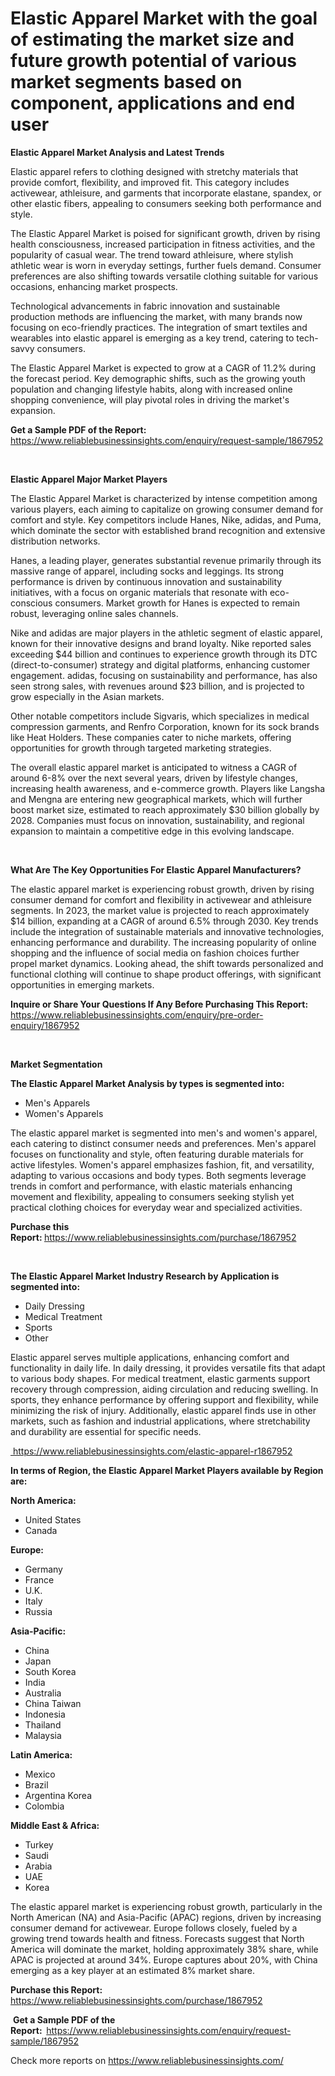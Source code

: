 <p><h1>Elastic Apparel Market with the goal of estimating the market size and future growth potential of various market segments based on component, applications and end user</h1></p><p><strong>Elastic Apparel Market Analysis and Latest Trends</strong></p>
<p><p>Elastic apparel refers to clothing designed with stretchy materials that provide comfort, flexibility, and improved fit. This category includes activewear, athleisure, and garments that incorporate elastane, spandex, or other elastic fibers, appealing to consumers seeking both performance and style.</p><p>The Elastic Apparel Market is poised for significant growth, driven by rising health consciousness, increased participation in fitness activities, and the popularity of casual wear. The trend toward athleisure, where stylish athletic wear is worn in everyday settings, further fuels demand. Consumer preferences are also shifting towards versatile clothing suitable for various occasions, enhancing market prospects.</p><p>Technological advancements in fabric innovation and sustainable production methods are influencing the market, with many brands now focusing on eco-friendly practices. The integration of smart textiles and wearables into elastic apparel is emerging as a key trend, catering to tech-savvy consumers.</p><p>The Elastic Apparel Market is expected to grow at a CAGR of 11.2% during the forecast period. Key demographic shifts, such as the growing youth population and changing lifestyle habits, along with increased online shopping convenience, will play pivotal roles in driving the market's expansion.</p></p>
<p><strong>Get a Sample PDF of the Report:&nbsp;</strong> <a href="https://www.reliablebusinessinsights.com/enquiry/request-sample/1867952?utm_campaign=2274&utm_medium=2&utm_source=Github&utm_content=ia&utm_term=04042025&utm_id=elastic-apparel">https://www.reliablebusinessinsights.com/enquiry/request-sample/1867952</a></p>
<p>&nbsp;</p>
<p><strong>Elastic Apparel Major Market Players</strong></p>
<p><p>The Elastic Apparel Market is characterized by intense competition among various players, each aiming to capitalize on growing consumer demand for comfort and style. Key competitors include Hanes, Nike, adidas, and Puma, which dominate the sector with established brand recognition and extensive distribution networks.</p><p>Hanes, a leading player, generates substantial revenue primarily through its massive range of apparel, including socks and leggings. Its strong performance is driven by continuous innovation and sustainability initiatives, with a focus on organic materials that resonate with eco-conscious consumers. Market growth for Hanes is expected to remain robust, leveraging online sales channels.</p><p>Nike and adidas are major players in the athletic segment of elastic apparel, known for their innovative designs and brand loyalty. Nike reported sales exceeding $44 billion and continues to experience growth through its DTC (direct-to-consumer) strategy and digital platforms, enhancing customer engagement. adidas, focusing on sustainability and performance, has also seen strong sales, with revenues around $23 billion, and is projected to grow especially in the Asian markets.</p><p>Other notable competitors include Sigvaris, which specializes in medical compression garments, and Renfro Corporation, known for its sock brands like Heat Holders. These companies cater to niche markets, offering opportunities for growth through targeted marketing strategies.</p><p>The overall elastic apparel market is anticipated to witness a CAGR of around 6-8% over the next several years, driven by lifestyle changes, increasing health awareness, and e-commerce growth. Players like Langsha and Mengna are entering new geographical markets, which will further boost market size, estimated to reach approximately $30 billion globally by 2028. Companies must focus on innovation, sustainability, and regional expansion to maintain a competitive edge in this evolving landscape.</p></p>
<p>&nbsp;</p>
<p><strong>What Are The Key Opportunities For Elastic Apparel Manufacturers?</strong></p>
<p><p>The elastic apparel market is experiencing robust growth, driven by rising consumer demand for comfort and flexibility in activewear and athleisure segments. In 2023, the market value is projected to reach approximately $14 billion, expanding at a CAGR of around 6.5% through 2030. Key trends include the integration of sustainable materials and innovative technologies, enhancing performance and durability. The increasing popularity of online shopping and the influence of social media on fashion choices further propel market dynamics. Looking ahead, the shift towards personalized and functional clothing will continue to shape product offerings, with significant opportunities in emerging markets.</p></p>
<p><strong>Inquire or Share Your Questions If Any Before Purchasing This Report:</strong> <a href="https://www.reliablebusinessinsights.com/enquiry/pre-order-enquiry/1867952?utm_campaign=2274&utm_medium=2&utm_source=Github&utm_content=ia&utm_term=04042025&utm_id=elastic-apparel">https://www.reliablebusinessinsights.com/enquiry/pre-order-enquiry/1867952</a></p>
<p>&nbsp;</p>
<p><strong>Market Segmentation</strong></p>
<p><strong>The Elastic Apparel Market Analysis by types is segmented into:</strong></p>
<p><ul><li>Men's Apparels</li><li>Women's Apparels</li></ul></p>
<p><p>The elastic apparel market is segmented into men's and women's apparel, each catering to distinct consumer needs and preferences. Men's apparel focuses on functionality and style, often featuring durable materials for active lifestyles. Women's apparel emphasizes fashion, fit, and versatility, adapting to various occasions and body types. Both segments leverage trends in comfort and performance, with elastic materials enhancing movement and flexibility, appealing to consumers seeking stylish yet practical clothing choices for everyday wear and specialized activities.</p></p>
<p><strong>Purchase this Report:&nbsp;</strong><a href="https://www.reliablebusinessinsights.com/purchase/1867952?utm_campaign=2274&utm_medium=2&utm_source=Github&utm_content=ia&utm_term=04042025&utm_id=elastic-apparel">https://www.reliablebusinessinsights.com/purchase/1867952</a></p>
<p>&nbsp;</p>
<p><strong>The Elastic Apparel Market Industry Research by Application is segmented into:</strong></p>
<p><ul><li>Daily Dressing</li><li>Medical Treatment</li><li>Sports</li><li>Other</li></ul></p>
<p><p>Elastic apparel serves multiple applications, enhancing comfort and functionality in daily life. In daily dressing, it provides versatile fits that adapt to various body shapes. For medical treatment, elastic garments support recovery through compression, aiding circulation and reducing swelling. In sports, they enhance performance by offering support and flexibility, while minimizing the risk of injury. Additionally, elastic apparel finds use in other markets, such as fashion and industrial applications, where stretchability and durability are essential for specific needs.</p></p>
<p><a href="https://www.reliablebusinessinsights.com/elastic-apparel-r1867952?utm_campaign=2274&utm_medium=2&utm_source=Github&utm_content=ia&utm_term=04042025&utm_id=elastic-apparel">&nbsp;https://www.reliablebusinessinsights.com/elastic-apparel-r1867952</a></p>
<p><strong>In terms of Region, the Elastic Apparel Market Players available by Region are:</strong></p>
<p>
    <p> <strong> North America: </strong>
        <ul>
            <li>United States</li>
            <li>Canada</li>
        </ul>
        </p> 
    <p> <strong> Europe: </strong>
        <ul>
            <li>Germany</li>
            <li>France</li>
            <li>U.K.</li>
            <li>Italy</li>
            <li>Russia</li>
        </ul>
        </p> 
    <p> <strong> Asia-Pacific: </strong>
        <ul>
            <li>China</li>
            <li>Japan</li>
            <li>South Korea</li>
            <li>India</li>
            <li>Australia</li>
            <li>China Taiwan</li>
            <li>Indonesia</li>
            <li>Thailand</li>
            <li>Malaysia</li>
        </ul>
        </p> 
    <p> <strong> Latin America: </strong>
        <ul>
            <li>Mexico</li>
            <li>Brazil</li>
            <li>Argentina Korea</li>
            <li>Colombia</li>
        </ul>
        </p> 
    <p> <strong> Middle East & Africa: </strong>
        <ul>
            <li>Turkey</li>
            <li>Saudi</li>
            <li>Arabia</li>
            <li>UAE</li>
            <li>Korea</li>
        </ul>
    </p>
    </p>
<p><p>The elastic apparel market is experiencing robust growth, particularly in the North American (NA) and Asia-Pacific (APAC) regions, driven by increasing consumer demand for activewear. Europe follows closely, fueled by a growing trend towards health and fitness. Forecasts suggest that North America will dominate the market, holding approximately 38% share, while APAC is projected at around 34%. Europe captures about 20%, with China emerging as a key player at an estimated 8% market share.</p></p>
<p><strong>Purchase this Report: </strong><a href="https://www.reliablebusinessinsights.com/purchase/1867952?utm_campaign=2274&utm_medium=2&utm_source=Github&utm_content=ia&utm_term=04042025&utm_id=elastic-apparel">https://www.reliablebusinessinsights.com/purchase/1867952</a></p>
<p>&nbsp;<strong>Get a Sample PDF of the Report:&nbsp;&nbsp;</strong><a href="https://www.reliablebusinessinsights.com/enquiry/request-sample/1867952?utm_campaign=2274&utm_medium=2&utm_source=Github&utm_content=ia&utm_term=04042025&utm_id=elastic-apparel">https://www.reliablebusinessinsights.com/enquiry/request-sample/1867952</a></p>
<p><strong></strong></p>
<p>Check more reports on <a href="https://www.reliablebusinessinsights.com/?utm_campaign=2274&utm_medium=2&utm_source=Github&utm_content=ia&utm_term=04042025&utm_id=elastic-apparel">https://www.reliablebusinessinsights.com/</a></p>